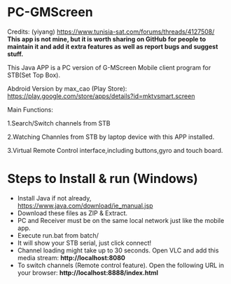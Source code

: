 # PC-GMScreen
Credits: (yiyang) https://www.tunisia-sat.com/forums/threads/4127508/
**This app is not mine, but it is worth sharing on GitHub for people to maintain it and add it extra features as well as report bugs and suggest stuff.**

This Java APP is a PC version of G-MScreen Mobile client program for STB(Set Top Box).

Abdroid Version by max_cao (Play Store): https://play.google.com/store/apps/details?id=mktvsmart.screen

Main Functions:

1.Search/Switch channels from STB

2.Watching Channles from STB by laptop device with this APP installed.

3.Virtual Remote Control interface,including buttons,gyro and touch board.


# Steps to Install & run (Windows)
* Install Java if not already, https://www.java.com/download/ie_manual.jsp
* Download these files as ZIP & Extract.
* PC and Receiver must be on the same local network just like the mobile app.
* Execute run.bat from batch/
* It will show your STB serial, just click connect!
* Channel loading might take up to 30 seconds. Open VLC and add this media stream: **http://localhost:8080**
* To switch channels (Remote control feature). Open the following URL in your browser: **http://localhost:8888/index.html**
